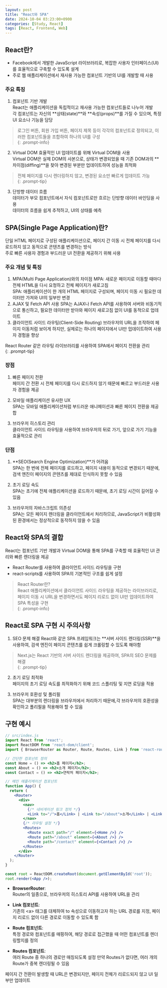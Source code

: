 ```yaml
---
layout: post
title: "React와 SPA"
date: 2024-10-04 03:23:00+0900
categories: [Study, React]
tags: [React, Frontend, Web]
---
```


## React란?  
* Facebook에서 개발한 JavaScript 라이브러리로, 복잡한 사용자 인터페이스(UI)를 효율적으로 구축할 수 있도록 설계  
* 주로 웹 애플리케이션에서 재사용 가능한 컴포넌트 기반의 UI를 개발할 때 사용  

### 주요 특징  
1. 컴포넌트 기반 개발  
   React는 애플리케이션을 독립적이고 재사용 가능한 컴포넌트들로 나누어 개발   
   각 컴포넌트는 자신의 **상태(state)**와 **속성(props)**를 가질 수 있으며, 특정 UI 요소나 기능을 담당  

> 로그인 버튼, 회원 가입 버튼, 페이지 제목 등이 각각의 컴포넌트로 정의되고,
이러한 컴포넌트들을 조합하여 하나의 UI를 구성  
{: .prompt-info}  

2. Virtual DOM
   효율적인 UI 업데이트를 위해 Virtual DOM을 사용    
   Virtual DOM은 실제 DOM의 사본으로, 상태가 변경되었을 때 기존 DOM과의 **차이점(diffing)**을 찾아 변경된 부분만 업데이트하여 성능을 최적화    

> 전체 페이지를 다시 렌더링하지 않고, 변경된 요소만 빠르게 업데이트 가능  
{: .prompt-tip}  

3. 단방향 데이터 흐름  
   데이터가 부모 컴포넌트에서 자식 컴포넌트로만 흐르는 단방향 데이터 바인딩을 사용   
   데이터의 흐름을 쉽게 추적하고, UI의 상태를 예측  

## SPA(Single Page Application)란?
단일 HTML 페이지로 구성된 애플리케이션으로, 페이지 간 이동 시 전체 페이지를 다시 로드하지 않고 동적으로 콘텐츠를 변경하는 방식  
주로 빠른 사용자 경험과 부드러운 UI 전환을 제공하기 위해 사용  

### 주요 개념 및 특징
1. MPA(Multi Page Application)와의 차이점
   MPA: 새로운 페이지로 이동할 때마다 전체 HTML을 다시 요청하고 전체 페이지가 새로고침   
   SPA: 애플리케이션이 한 개의 HTML 페이지로 구성되며, 페이지 이동 시 필요한 데이터만 가져와 UI의 일부만 변경  
2. AJAX 및 Fetch API 사용 
   SPA는 AJAX나 Fetch API를 사용하여 서버와 비동기적으로 통신하고, 필요한 데이터만 받아와 페이지 새로고침 없이 UI를 동적으로 업데이트  
3. 클라이언트 사이드 라우팅(Client-Side Routing) 
   브라우저의 URL을 조작하여 페이지 이동처럼 보이게 하지만, 실제로는 하나의 페이지에서 UI만 업데이트하여 사용자 경험을 향상  

React Router 같은 라우팅 라이브러리를 사용하여 SPA에서 페이지 전환을 관리  
{: .prompt-tip}  

### 장점
1. 빠른 페이지 전환  
   페이지 간 전환 시 전체 페이지를 다시 로드하지 않기 때문에 빠르고 부드러운 사용자 경험을 제공  

2. 모바일 애플리케이션 유사한 UX  
   SPA는 모바일 애플리케이션처럼 부드러운 애니메이션과 빠른 페이지 전환을 제공합

3. 브라우저 히스토리 관리  
   클라이언트 사이드 라우팅을 사용하여 브라우저의 뒤로 가기, 앞으로 가기 기능을 효율적으로 관리  

### 단점  
1. **SEO(Search Engine Optimization)**가 어려움  
SPA는 한 번에 전체 페이지를 로드하고, 페이지 내용이 동적으로 변경되기 때문에,
검색 엔진이 페이지의 콘텐츠를 제대로 인식하지 못할 수 있음

2. 초기 로딩 속도  
SPA는 초기에 전체 애플리케이션을 로드하기 때문에, 초기 로딩 시간이 길어질 수 있음

3. 브라우저의 자바스크립트 의존성  
SPA는 모든 페이지 렌더링을 클라이언트에서 처리하므로, JavaScript가 비활성화된 환경에서는 정상적으로 동작하지 않을 수 있음

## React와 SPA의 결합
React는 컴포넌트 기반 개발과 Virtual DOM을 통해 SPA를 구축할 때 효율적인 UI 관리와 빠른 렌더링을 제공  

* React Router를 사용하여 클라이언트 사이드 라우팅을 구현
* react-scripts를 사용하여 SPA의 기본적인 구조를 쉽게 설정

> React Router란?  
> React 애플리케이션에서 클라이언트 사이드 라우팅을 제공하는 라이브러리로,
페이지 이동 시 URL을 변경하면서도 페이지 리로드 없이 UI만 업데이트하여 SPA 특성을 구현  
{: .prompt-info}

## React로 SPA 구현 시 주의사항
1. SEO 문제 해결
   React와 같은 SPA 프레임워크는 **서버 사이드 렌더링(SSR)**을 사용하여, 검색 엔진이 페이지 콘텐츠를 쉽게 크롤링할 수 있도록 해야함  

> Next.js는 React 기반의 서버 사이드 렌더링을 제공하여, SPA의 SEO 문제를 해결    
{: .prompt-tip}  

2. 초기 로딩 최적화  
  페이지의 초기 로딩 속도를 최적화하기 위해 코드 스플리팅 및 지연 로딩을 적용  

3. 브라우저 호환성 및 폴리필  
   SPA는 대부분의 렌더링을 브라우저에서 처리하기 때문에,각 브라우저의 호환성을 확인하고 폴리필을 적용해야 할 수 있음  

## 구현 예시

```jsx
// src/index.js
import React from 'react';
import ReactDOM from 'react-dom/client';
import { BrowserRouter as Router, Route, Routes, Link } from 'react-router-dom';

// 간단한 컴포넌트 정의
const Home = () => <h2>홈 페이지</h2>;
const About = () => <h2>소개 페이지</h2>;
const Contact = () => <h2>연락처 페이지</h2>;

// 메인 애플리케이션 컴포넌트
function App() {
  return (
    <Router>
      <div>
        <nav>
          {/* 네비게이션 링크 정의 */}
          <Link to="/">홈</Link> | <Link to="/about">소개</Link> | <Link to="/contact">연락처</Link>
        </nav>
        {/* 라우팅 설정 */}
        <Routes>
          <Route exact path="/" element={<Home />} />
          <Route path="/about" element={<About />} />
          <Route path="/contact" element={<Contact />} />
        </Routes>
      </div>
    </Router>
  );
}

const root = ReactDOM.createRoot(document.getElementById('root'));
root.render(<App />);
```

* **BrowserRouter**:  
  Router의 일종으로, 브라우저의 히스토리 API를 사용하여 URL을 관리  

* **Link 컴포넌트**:  
  기존의 \<a> 태그를 대체하여 to 속성으로 이동하고자 하는 URL 경로를 지정, 페이지 리로드 없이 다른 경로로 이동할 수 있도록 함  

* **Route 컴포넌트**:  
  특정 경로와 컴포넌트를 매핑하여, 해당 경로로 접근했을 때 어떤 컴포넌트를 렌더링할지를 정의  

* **Routes 컴포넌트**:  
  여러 Route 중 하나의 경로만 매칭되도록 설정
  만약 Routes가 없다면, 여러 개의 Route가 중복 렌더링될 수 있음  

페이지 간 전환이 발생할 때 URL은 변경되지만, 페이지 전체가 리로드되지 않고 UI 일부만 업데이트   

